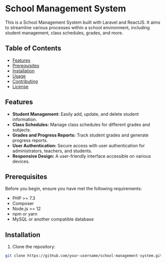 # School Management System

This is a School Management System built with Laravel and ReactJS. It aims to streamline various processes within a school environment, including student management, class schedules, grades, and more.

## Table of Contents
- [Features](#features)
- [Prerequisites](#prerequisites)
- [Installation](#installation)
- [Usage](#usage)
- [Contributing](#contributing)
- [License](#license)

## Features

- **Student Management:** Easily add, update, and delete student information.
- **Class Schedules:** Manage class schedules for different grades and subjects.
- **Grades and Progress Reports:** Track student grades and generate progress reports.
- **User Authentication:** Secure access with user authentication for administrators, teachers, and students.
- **Responsive Design:** A user-friendly interface accessible on various devices.

## Prerequisites

Before you begin, ensure you have met the following requirements:
- PHP >= 7.3
- Composer
- Node.js >= 12
- npm or yarn
- MySQL or another compatible database

## Installation

1. Clone the repository:

```bash
git clone https://github.com/your-username/school-management-system.git
